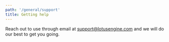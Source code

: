 ```yaml
---
path: '/general/support'
title: Getting help
---
```


Reach out to use through email at support@lotusengine.com and we will do our best to get you going.
